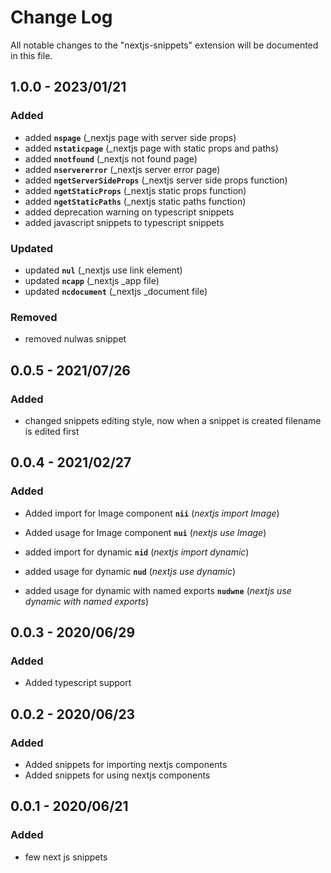 # Change Log

All notable changes to the "nextjs-snippets" extension will be documented in this file.

## 1.0.0 - 2023/01/21

### Added 

- added **`nspage`** (_nextjs page with server side props)
- added **`nstaticpage`** (_nextjs page with static props and paths)
- added **`nnotfound`** (_nextjs not found page)
- added **`nservererror`** (_nextjs server error page)
- added **`ngetServerSideProps`** (_nextjs server side props function)
- added **`ngetStaticProps`** (_nextjs static props function)
- added **`ngetStaticPaths`** (_nextjs static paths function)
- added deprecation warning on typescript snippets
- added javascript snippets to typescript snippets

### Updated

- updated **`nul`** (_nextjs use link element)
- updated **`ncapp`** (_nextjs _app file)
- updated **`ncdocument`** (_nextjs _document file)

### Removed 

- removed nulwas snippet


## 0.0.5 - 2021/07/26

### Added

- changed snippets editing style, now when a snippet is created filename is edited first

## 0.0.4 - 2021/02/27

### Added

- Added import for Image component **`nii`** (_nextjs import Image_)
- Added usage for Image component **`nui`** (_nextjs use Image_)

- added import for dynamic **`nid`** (_nextjs import dynamic_)
- added usage for dynamic **`nud`** (_nextjs use dynamic_)
- added usage for dynamic with named exports **`nudwne`** (_nextjs use dynamic with named exports_)

## 0.0.3 - 2020/06/29

### Added

- Added typescript support

## 0.0.2 - 2020/06/23

### Added

- Added snippets for importing nextjs components
- Added snippets for using nextjs components

## 0.0.1 - 2020/06/21

### Added

- few next js snippets
